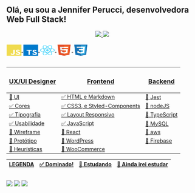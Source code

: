 ## Olá, eu sou a Jennifer Perucci, desenvolvedora Web Full Stack! 

<div align="center">
  <a href="https://github.com/jenniferperucci">
  <img height="180em" src="https://github-readme-stats.vercel.app/api?username=jenniferperucci&show_icons=true&theme=dracula&include_all_commits=true&count_private=true"/>
  <img height="180em" src="https://github-readme-stats.vercel.app/api/top-langs/?username=jenniferperucci&layout=compact&langs_count=7&theme=dracula"/>
</div>
  <div style="display: inline_block"><br>
  <img align="center" alt="Jenni-Js" height="30" width="40" src="https://raw.githubusercontent.com/devicons/devicon/master/icons/javascript/javascript-plain.svg">
  <img align="center" alt="Jenni-Ts" height="30" width="40" src="https://raw.githubusercontent.com/devicons/devicon/master/icons/typescript/typescript-plain.svg">
  <img align="center" alt="Jenni-React" height="30" width="40" src="https://raw.githubusercontent.com/devicons/devicon/master/icons/react/react-original.svg">
  <img align="center" alt="Jenni-HTML" height="30" width="40" src="https://raw.githubusercontent.com/devicons/devicon/master/icons/html5/html5-original.svg">
  <img align="center" alt="Jenni-CSS" height="30" width="40" src="https://raw.githubusercontent.com/devicons/devicon/master/icons/css3/css3-original.svg">
  
##
    
    
 
| <h3>UX/UI Designer</h3> | <h3>Frontend</h3> | <h3>Backend</h3> 
---|---|---
🔄 UI | ✅ HTML e Markdown | 🚫 Jest 
✅ Cores | ✅ CSS3, e Styled-Components |  🔄  nodeJS
✅ Tipografia | ✅ Layout Responsivo |  🔄  TypeScript
✅ Usabilidade | ✅  JavaScript |  🔄  MySQL
🚫 Wireframe | 🔄 React | 🚫 aws | ✅ Rest
🚫 Protótipo | 🚫 WordPress | 🚫 Firebase
🚫 Heurísticas | 🚫 WooCommerce 
  
LEGENDA | ✅ Dominado! | 🔄 Estudando | 🚫 Ainda irei estudar
:----:|:----:|:----:|:----:
 
</div>
</div>

##

<div> 
  <a href="https://instagram.com/jenniperucci" target="_blank"><img src="https://img.shields.io/badge/-Instagram-%23E4405F?style=for-the-badge&logo=instagram&logoColor=white" target="_blank"></a>
  <a href = "mailto:jenniferperucci.da@gmail.com"><img src="https://img.shields.io/badge/-Gmail-%23333?style=for-the-badge&logo=gmail&logoColor=white" target="_blank"></a>
  <a href="https://www.linkedin.com/in/jenniferperucci" target="_blank"><img src="https://img.shields.io/badge/-LinkedIn-%230077B5?style=for-the-badge&logo=linkedin&logoColor=white" target="_blank"></a>
</div>

 
  
  
